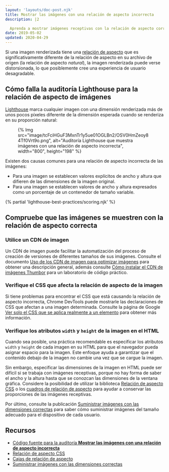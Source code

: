 ```yaml
---
layout: 'layouts/doc-post.njk'
title: Mostrar las imágenes con una relación de aspecto incorrecta
description: |2

  Aprenda a mostrar imágenes receptivas con la relación de aspecto correcta.
date: 2019-05-02
updated: 2020-04-29
---
```


Si una imagen renderizada tiene una [relación de aspecto](https://en.wikipedia.org/wiki/Aspect_ratio_(image)) que es significativamente diferente de la relación de aspecto en su archivo de origen (la relación de aspecto *natural*), la imagen renderizada puede verse distorsionada, lo que posiblemente cree una experiencia de usuario desagradable.

## Cómo falla la auditoría Lighthouse para la relación de aspecto de imágenes

[Lighthouse](https://developers.google.com/web/tools/lighthouse/) marca cualquier imagen con una dimensión renderizada más de unos pocos píxeles diferente de la dimensión esperada cuando se renderiza en su proporción natural:

<figure>{% Img src="image/tcFciHGuF3MxnTr1y5ue01OGLBn2/OSV0HmZeoy84Tf0Vrt9o.png", alt="Auditoría Lighthouse que muestra imágenes con una relación de aspecto incorrecta", width="800", height="198" %}</figure>

Existen dos causas comunes para una relación de aspecto incorrecta de las imágenes:

- Para una imagen se establecen valores explícitos de ancho y altura que difieren de las dimensiones de la imagen original.
- Para una imagen se establecen valores de ancho y altura expresados como un porcentaje de un contenedor de tamaño variable.

{% partial 'lighthouse-best-practices/scoring.njk' %}

## Compruebe que las imágenes se muestren con la relación de aspecto correcta

### Utilice un CDN de imagen

Un CDN de imagen puede facilitar la automatización del proceso de creación de versiones de diferentes tamaños de sus imágenes. Consulte el documento [Uso de los CDN de imagen para optimizar imágenes](https://web.dev/image-cdns/) para obtener una descripción general, además consulte [Cómo instalar el CDN de imágenes Thumbor](https://web.dev/install-thumbor/) para un laboratorio de código práctico.

### Verifique el CSS que afecta la relación de aspecto de la imagen

Si tiene problemas para encontrar el CSS que está causando la relación de aspecto incorrecta, Chrome DevTools puede mostrarle las declaraciones de CSS que afectan a una imagen determinada. Consulte la página de Google [Ver solo el CSS  que se aplica realmente a un elemento](https://developers.google.com/web/tools/chrome-devtools/css/reference#computed) para obtener más información.

### Verifique los atributos `width` y `height` de la imagen en el HTML

Cuando sea posible, una práctica recomendable es especificar los atributos `width` y `height` de cada imagen en su HTML para que el navegador pueda asignar espacio para la imagen. Este enfoque ayuda a garantizar que el contenido debajo de la imagen no cambie una vez que se cargue la imagen.

Sin embargo, especificar las dimensiones de la imagen en HTML puede ser difícil si se trabaja con imágenes receptivas, porque no hay forma de saber el ancho y la altura hasta que se conozcan las dimensiones de la ventana gráfica. Considere la posibilidad de utilizar la biblioteca [Relación de aspecto CSS](https://www.npmjs.com/package/css-aspect-ratio) o los [cuadros de relación de aspecto](https://css-tricks.com/aspect-ratio-boxes/) para ayudar a conservar las proporciones de las imágenes receptivas.

Por último, consulte la publicación [Suministrar imágenes con las dimensiones correctas](https://web.dev/serve-images-with-correct-dimensions/) para saber cómo suministrar imágenes del tamaño adecuado para el dispositivo de cada usuario.

## Recursos

- [Código fuente para la auditoría **Mostrar las imágenes con una relación de aspecto incorrecta**](https://github.com/GoogleChrome/lighthouse/blob/master/lighthouse-core/audits/image-aspect-ratio.js)
- [Relación de aspecto CSS](https://www.npmjs.com/package/css-aspect-ratio)
- [Cajas de relación de aspecto](https://css-tricks.com/aspect-ratio-boxes/)
- [Suministrar imágenes con las dimensiones correctas](https://web.dev/serve-images-with-correct-dimensions/)
